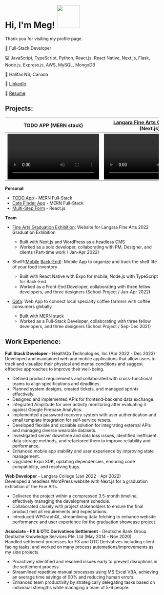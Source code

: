 <h1>Hi, I'm Meg! <img width="75px" src="https://github.com/takam3g/profile_card_component/assets/84117994/afc42541-a07d-459a-8666-e71a80e463c4"/></h1>
<p>Thank you for visiting my profile page.</p>

:bust_in_silhouette: Full-Stack Developer

:computer: JavaScript, TypeScript, Python, React.js, React Native, Next.js, Flask, Node.js, Express.js, AWS, MySQL, MongoDB

:round_pushpin: Halifax NS, Canada

:handshake: [LinkedIn](https://www.linkedin.com/in/megumi-takashima)

:paperclip: [Resume](https://github.com/takam3g/expense-tracker/files/15409863/Megumi_Takashima_Resume.pdf)


<h2>Projects:</h2>

| TODO APP (MERN stack) | [Langara Fine Arts Grad Exhibit](https://past.langarafinagradshow.com/2022) (Next.js) |
|------|------|
| <video src="https://github.com/takam3g/mern-todo-app/assets/84117994/b9122658-6f1d-4369-8a96-6e41cbb417d6"></video> | <video src="https://github.com/takam3g/mern-todo-app/assets/84117994/0a38c1e8-62ad-488a-8628-f05645bc6206"></vido> |


<b>Personal</b>

  - [TODO App](https://github.com/takam3g/mern-todo-app) - MERN Full-Stack 
  - [Cafe Finder App](https://github.com/takam3g/cafe-finder) - MERN Full-Stack
  - [Multi-Step Form](https://github.com/takam3g/multi-step-form) - React.js
  
<b>Team</b>
  - [Fine Arts Graduation Exhibition](https://past.langarafinagradshow.com/2022): Website for Langara Fine Arts 2022 Graduation Exhibition
    - Built with Next.js and WordPress as a headless CMS
    - Worked as a solo developer, collaborating with PM, Designer, and clients (Part-time work / Jan-Apr 2022)

  - Shelff([Mobile](https://github.com/samvvw/shelff-app) [Back-End](https://github.com/samvvw/shelff-server)): Mobile App to organize and track the shelf life of your food inventory 
    - Built with React Native with Expo for mobile, Node.js with TypeScript for Back-End
    - Worked as a Front-End Developer, collaborating with three fellow developers, and three designers (School Project / Jan-Apr 2022)
    
  - [Qafa](https://github.com/samvvw/coffee-connect): Web App to connect local specialty coffee farmers with coffee consumers globally
    - Built with MERN stack
    - Worked as a Full-Stack Developer, collaborating with three fellow developers, and three designers (School Project / Sep-Dec 2021)
   

<h2>Work Experience:</h2>

<b>Full Stack Developer</strong></b> - HealthQb Technologies, Inc (Apr 2022 - Dec 2023)<br>
Developed and maintained web and mobile applications that allow users to track and visualize their physical and mental conditions and suggest effective approaches to improve their well-being.
- Defined product requirements and collaborated with cross-functional teams to align specifications and deadlines.
- Planned system designs, created tickets, and managed sprints effectively.
- Designed and implemented APIs for frontend-backend data exchange.
- Integrated Amplitude for user activity monitoring after evaluating it against Google Firebase Analytics.
- Implemented a password recovery system with user authentication and email template integration for self-service resets.
- Developed flexible and scalable solution for integrating external APIs and managing diverse wearable datasets.
- Investigated server downtime and data loss issues, identified inefficient data storage methods, and refactored them to improve reliability and performance.
- Enhanced mobile app stability and user experience by improving state management.
- Upgraded Expo SDK, updating dependencies, ensuring code compatibility, and resolving bugs.

<b>Web Developer</strong></b> - Langara College (Jan 2022 - Apr 2022)<br>
Developed a headless WordPress website with Next.js for a graduation exhibition of the Fine Arts.
- Delivered the project within a compressed 3.5-month timeline, effectively managing the development schedule.
- Collaborated closely with project stakeholders to ensure the final product met all requirements and expectations.
- Introduced WPGraphQL, streamlining data fetching to enhance website performance and user experience for the graduation showcase project.

<b>Associate - FX & OTC Derivatives Settlement </strong></b> - Deutsche Bank Group Deutsche Knowledge Services Pte. Ltd (May 2014 - Nov 2020)<br>
Handled settlement processes for FX and OTC Derivatives including client-facing tasks, and worked on many process automations/improvements as my side projects. 
- Proactively identified and resolved issues early to prevent disruptions in the settlement process.
- Streamlined repetitive manual processes using MS Excel VBA, achieving an average time savings of 90% and reducing human errors.
- Enhanced team productivity by strategically delegating tasks based on individual strengths while managing a team of 5-6 people.
